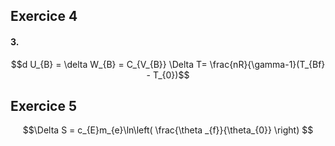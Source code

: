 ## Exercice 4
#### 3.
$$d U_{B} = \delta W_{B} = C_{V_{B}} \Delta T= \frac{nR}{\gamma-1}(T_{Bf} - T_{0})$$
## Exercice 5
$$\Delta S = c_{E}m_{e}\ln\left( \frac{\theta _{f}}{\theta_{0}} \right) $$
 